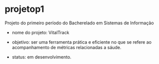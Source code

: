 # projetop1
Projeto do primeiro período do Bacherelado em Sistemas de Informação

- nome do projeto: VitalTrack

- objetivo: ser uma ferramenta prática e eficiente no que se refere ao acompanhamento de métricas relacionadas a sáude.

- status: em desenvolvimento.

  
